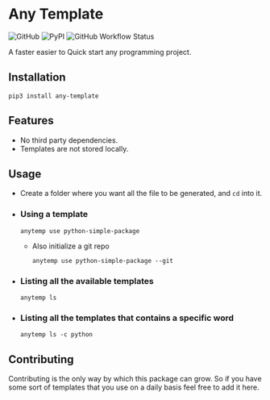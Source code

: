 # Any Template

![GitHub](https://img.shields.io/github/license/Adwaith-Rajesh/any-template?style=for-the-badge&color=light-green)
![PyPI](https://img.shields.io/pypi/v/any-template?color=light-green&style=for-the-badge)
![GitHub Workflow Status](https://img.shields.io/github/workflow/status/Adwaith-Rajesh/any-template/Pypi-Upload?label=PYPI%20UPLOAD&style=for-the-badge)

A faster easier to Quick start any programming project.

## Installation

```commandline
pip3 install any-template
```

## Features

- No third party dependencies.
- Templates are not stored locally.

## Usage

- Create a folder where you want all the file to be generated, and `cd` into it.

- ### Using a template

  ```commandline
  anytemp use python-simple-package
  ```

  - Also initialize a git repo
    ```commandline
    anytemp use python-simple-package --git
    ```

- ### Listing all the available templates
  ```commandline
  anytemp ls
  ```
- ### Listing all the templates that contains a specific word
  ```commandline
  anytemp ls -c python
  ```

## Contributing

Contributing is the only way by which this package can grow. So if you have some sort of templates that you use on a daily basis feel free to add it here.
